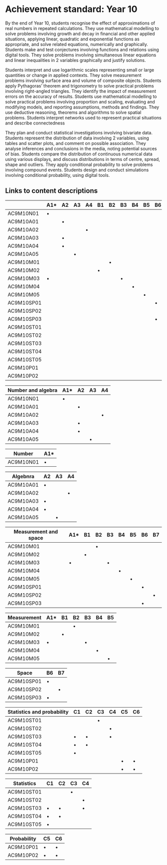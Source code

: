 # Achievement standard: Year 10

By the end of Year 10,
students recognise the effect of approximations of real numbers in repeated calculations.
They use mathematical modelling to solve problems involving growth and decay in financial and other applied situations, applying linear, quadratic and exponential functions as appropriate, and solve related equations, numerically and graphically.
Students make and test conjectures involving functions and relations using digital tools.
They solve problems involving simultaneous linear equations and linear inequalities in 2 variables graphically and justify solutions.

Students interpret and use logarithmic scales representing small or large quantities or change in applied contexts.
They solve measurement problems involving surface area and volume of composite objects.
Students apply Pythagoras’ theorem and trigonometry to solve practical problems involving right-angled triangles.
They identify the impact of measurement errors on the accuracy of results.
Students use mathematical modelling to solve practical problems involving proportion and scaling, evaluating and modifying models, and reporting assumptions, methods and findings.
They use deductive reasoning, theorems and algorithms to solve spatial problems.
Students interpret networks used to represent practical situations and describe connectedness

They plan and conduct statistical investigations involving bivariate data.
Students represent the distribution of data involving 2 variables, using tables and scatter plots, and comment on possible association.
They analyse inferences and conclusions in the media, noting potential sources of bias.
Students compare the distribution of continuous numerical data using various displays, and discuss distributions in terms of centre, spread, shape and outliers.
They apply conditional probability to solve problems involving compound events.
Students design and conduct simulations involving conditional probability, using digital tools.

## Links to content descriptions

|            | A1*| A2 | A3 | A4 | B1 | B2 | B3 | B4 | B5 | B6 | B7 | C1 | C2 | C3 | C4 | C5 | C6 |
|------------|----|----|----|----|----|----|----|----|----|----|----|----|----|----|----|----|----|
|  AC9M10N01 |  • |    |    |    |    |    |    |    |    |    |    |    |    |    |    |    |    |
|  AC9M10A01 |    |  • |    |    |    |    |    |    |    |    |    |    |    |    |    |    |    |
|  AC9M10A02 |    |    |    |  • |    |    |    |    |    |    |    |    |    |    |    |    |    |
|  AC9M10A03 |    |  • |    |    |    |    |    |    |    |    |    |    |    |    |    |    |    |
|  AC9M10A04 |    |  • |    |    |    |    |    |    |    |    |    |    |    |    |    |    |    |
|  AC9M10A05 |    |    |  • |    |    |    |    |    |    |    |    |    |    |    |    |    |    |
|  AC9M10M01 |    |    |    |    |    |  • |    |    |    |    |    |    |    |    |    |    |    |
|  AC9M10M02 |    |    |    |    |  • |    |    |    |    |    |    |    |    |    |    |    |    |
|  AC9M10M03 |  • |    |    |    |    |    |  • |    |    |    |    |    |    |    |    |    |    |
|  AC9M10M04 |    |    |    |    |    |    |    |  • |    |    |    |    |    |    |    |    |    |
|  AC9M10M05 |    |    |    |    |    |    |    |    |  • |    |    |    |    |    |    |    |    |
| AC9M10SP01 |    |    |    |    |    |    |    |    |    |  • |    |    |    |    |    |    |    |
| AC9M10SP02 |    |    |    |    |    |    |    |    |    |    |  • |    |    |    |    |    |    |
| AC9M10SP03 |    |    |    |    |    |    |    |    |    |  • |    |    |    |    |    |    |    |
| AC9M10ST01 |    |    |    |    |    |    |    |    |    |    |    |    |    |  • |    |    |    |
| AC9M10ST02 |    |    |    |    |    |    |    |    |    |    |    |    |    |    |  • |    |    |
| AC9M10ST03 |    |    |    |    |    |    |    |    |    |    |    |  • |  • |    |  • |    |    |
| AC9M10ST04 |    |    |    |    |    |    |    |    |    |    |    |  • |  • |    |    |    |    |
| AC9M10ST05 |    |    |    |    |    |    |    |    |    |    |    |  • |    |    |    |    |    |
|  AC9M10P01 |    |    |    |    |    |    |    |    |    |    |    |    |    |    |    |  • |  • |
|  AC9M10P02 |    |    |    |    |    |    |    |    |    |    |    |    |    |    |    |  • |  • |

| Number and algebra | A1*| A2 | A3 | A4 |
|------------|----|----|----|----|
|  AC9M10N01 |  • |    |    |    |
|  AC9M10A01 |    |  • |    |    |
|  AC9M10A02 |    |    |    |  • |
|  AC9M10A03 |    |  • |    |    |
|  AC9M10A04 |    |  • |    |    |
|  AC9M10A05 |    |    |  • |    |

| Number     | A1*|
|------------|----|
|  AC9M10N01 |  • |

| Algebnra   | A2 | A3 | A4 |
|------------|----|----|----|
|  AC9M10A01 |  • |    |    |
|  AC9M10A02 |    |    |  • |
|  AC9M10A03 |  • |    |    |
|  AC9M10A04 |  • |    |    |
|  AC9M10A05 |    |  • |    |

| Measurement and space | A1*| B1 | B2 | B3 | B4 | B5 | B6 | B7 |
|------------|----|----|----|----|----|----|----|----|
|  AC9M10M01 |    |    |  • |    |    |    |    |    |
|  AC9M10M02 |    |  • |    |    |    |    |    |    |
|  AC9M10M03 |  • |    |    |  • |    |    |    |    |
|  AC9M10M04 |    |    |    |    |  • |    |    |    |
|  AC9M10M05 |    |    |    |    |    |  • |    |    |
| AC9M10SP01 |    |    |    |    |    |    |  • |    |
| AC9M10SP02 |    |    |    |    |    |    |    |  • |
| AC9M10SP03 |    |    |    |    |    |    |  • |    |

| Measurement | A1*| B1 | B2 | B3 | B4 | B5 |
|-------------|----|----|----|----|----|----|
|   AC9M10M01 |    |    |  • |    |    |    |
|   AC9M10M02 |    |  • |    |    |    |    |
|   AC9M10M03 |  • |    |    |  • |    |    |
|   AC9M10M04 |    |    |    |    |  • |    |
|   AC9M10M05 |    |    |    |    |    |  • |

| Space      | B6 | B7 |
|------------|----|----|
| AC9M10SP01 |  • |    |
| AC9M10SP02 |    |  • |
| AC9M10SP03 |  • |    |

| Statistics and probability | C1 | C2 | C3 | C4 | C5 | C6 |
|------------|----|----|----|----|----|----|
| AC9M10ST01 |    |    |  • |    |    |    |
| AC9M10ST02 |    |    |    |  • |    |    |
| AC9M10ST03 |  • |  • |    |  • |    |    |
| AC9M10ST04 |  • |  • |    |    |    |    |
| AC9M10ST05 |  • |    |    |    |    |    |
|  AC9M10P01 |    |    |    |    |  • |  • |
|  AC9M10P02 |    |    |    |    |  • |  • |

| Statistics | C1 | C2 | C3 | C4 |
|------------|----|----|----|----|
| AC9M10ST01 |    |    |  • |    |
| AC9M10ST02 |    |    |    |  • |
| AC9M10ST03 |  • |  • |    |  • |
| AC9M10ST04 |  • |  • |    |    |
| AC9M10ST05 |  • |    |    |    |

| Probability | C5 | C6 |
|-------------|----|----|
|   AC9M10P01 |  • |  • |
|   AC9M10P02 |  • |  • |

